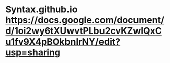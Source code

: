 # Syntax.github.io https://docs.google.com/document/d/1oi2wy6tXUwvtPLbu2cvKZwIQxCu1fv9X4pBOkbnIrNY/edit?usp=sharing
